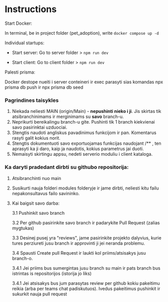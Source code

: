 # Instructions

Start Docker:

In terminal, be in project folder (pet_adoption), write `docker compose up -d`

Individual startups:

- Start server: Go to server folder > `npm run dev`

- Start client: Go to client folder > `npm run dev`

Palesti prisma:

Docker destope nueiti i server conteineri ir exec parasyti sias komandas npx prisma db push ir npx prisma db seed

### Pagrindines taisykles

1. Niekada neliesti MAIN (origin/Main) - **nepushinti nieko i ji**. Jis skirtas tik atsibranchinimams ir merginimams su **savo** branch-u.
2. Neprikurti bereikalingu branch-u gite. Pushinti tik 1 branch kiekvienai savo pasirinktai uzduociai.
3. Stengtis naudoti angliskus pavadinimus funkcijom ir pan. Komentarus rasyti galit kokius norit.
4. Stengtis dokumentuoti savo exportuojamas funkcijas naudojant /\*\* , ten aprasyti ka ji daro, kaip ja naudotis, kokius parametrus jai duoti.
5. Nemaisyti skirtingu appsu, nedeti serverio moduliu i client kataloga.

### Ka daryti pradedant dirbti su githubo repositorija:

1. Atsibranchinti nuo main
2. Susikurti nauja folderi modules folderyje ir jame dirbti, neliesti kitu failu nepakonsultavus failo savininko.
3. Kai baigsit savo darba:

   3.1 Pushinkit savo branch

   3.2 Per github pasirinkite savo branch ir padarykite Pull Request (zalias mygtukas)

   3.3 Desinej pusej yra "reviews", jame pasirinkite projekto dalyvius, kurie tures perziureti jusu branch ir approvinti ji jei neranda problemu.

   3.4 Spausti Create pull Request ir laukti kol priims/atsisakys jusu branch-o.

   3.4.1 Jei priims bus sumergintas jusu branch su main ir pats branch bus istrintas is repositorijos (istorija jo liks)

   3.4.1 Jei atsisakys bus jum parasytas review per github kokiu pakeitimu reikia (arba per teams chat padiskutuos). Ivedus pakeitimus pushinkit ir sukurkit nauja pull request
